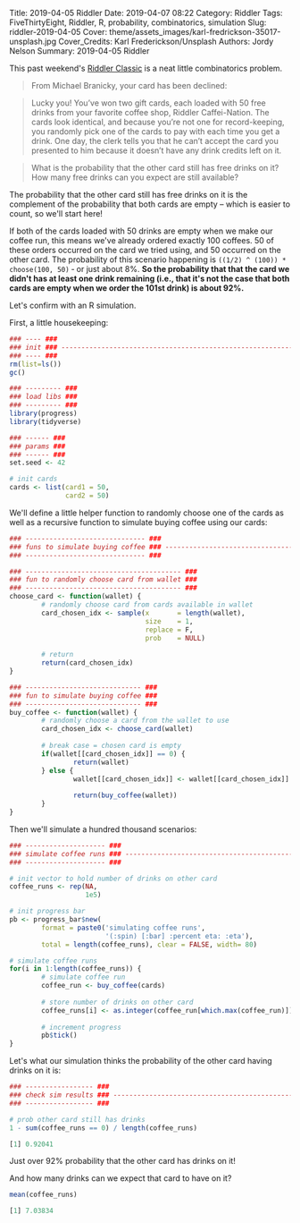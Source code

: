 Title: 2019-04-05 Riddler
Date: 2019-04-07 08:22
Category: Riddler
Tags: FiveThirtyEight, Riddler, R, probability, combinatorics, simulation
Slug: riddler-2019-04-05
Cover: theme/assets_images/karl-fredrickson-35017-unsplash.jpg
Cover_Credits: Karl Frederickson/Unsplash
Authors: Jordy Nelson
Summary: 2019-04-05 Riddler

This past weekend's [Riddler Classic](https://fivethirtyeight.com/features/does-your-gift-card-still-have-free-drinks-on-it/) is a neat little combinatorics problem.

> From Michael Branicky, your card has been declined:

> Lucky you! You’ve won two gift cards, each loaded with 50 free drinks from your favorite coffee shop, Riddler Caffei-Nation. The cards look identical, and because you’re not one for record-keeping, you randomly pick one of the cards to pay with each time you get a drink. One day, the clerk tells you that he can’t accept the card you presented to him because it doesn’t have any drink credits left on it.

> What is the probability that the other card still has free drinks on it? How many free drinks can you expect are still available?

The probability that the other card still has free drinks on it is the complement of the probability that both cards are empty &ndash; which is easier to count, so we'll start here!

If both of the cards loaded with 50 drinks are empty when we make our coffee run, this means we've already ordered exactly 100 coffees. 50 of these orders occurred on the card we tried using, and 50 occurred on the other card. The probability of this scenario happening is `((1/2) ^ (100)) * choose(100, 50)` &dash; or just about 8%. **So the probability that that the card we didn't has at least one drink remaining (i.e., that it's not the case that both cards are empty when we order the 101st drink) is about 92%.**

Let's confirm with an R simulation.

First, a little housekeeping:

```R
### ---- ###
### init ### ------------------------------------------------------------------
### ---- ###
rm(list=ls())
gc()

### --------- ###
### load libs ###
### --------- ###
library(progress)
library(tidyverse)

### ------ ###
### params ###
### ------ ###
set.seed <- 42

# init cards
cards <- list(card1 = 50,
              card2 = 50)
```

We'll define a little helper function to randomly choose one of the cards as well as a recursive function to simulate buying coffee using our cards:

```R
### ------------------------------ ###
### funs to simulate buying coffee ### ----------------------------------------
### ------------------------------ ###

### --------------------------------------- ###
### fun to randomly choose card from wallet ###
### --------------------------------------- ###
choose_card <- function(wallet) {
        # randomly choose card from cards available in wallet
        card_chosen_idx <- sample(x       = length(wallet),
                                  size    = 1, 
                                  replace = F,
                                  prob    = NULL)
        
        # return
        return(card_chosen_idx)
}

### ----------------------------- ###
### fun to simulate buying coffee ###
### ----------------------------- ###
buy_coffee <- function(wallet) {
        # randomly choose a card from the wallet to use
        card_chosen_idx <- choose_card(wallet)
        
        # break case = chosen card is empty
        if(wallet[[card_chosen_idx]] == 0) {
                return(wallet)
        } else {
                wallet[[card_chosen_idx]] <- wallet[[card_chosen_idx]] - 1
                
                return(buy_coffee(wallet))
        }
}
```

Then we'll simulate a hundred thousand scenarios:

```R
### -------------------- ###
### simulate coffee runs ### --------------------------------------------------
### -------------------- ###

# init vector to hold number of drinks on other card
coffee_runs <- rep(NA,
                   1e5)

# init progress bar
pb <- progress_bar$new(
        format = paste0('simulating coffee runs',
                        '(:spin) [:bar] :percent eta: :eta'),
        total = length(coffee_runs), clear = FALSE, width= 80)

# simulate coffee runs
for(i in 1:length(coffee_runs)) {
        # simulate coffee run
        coffee_run <- buy_coffee(cards)
        
        # store number of drinks on other card
        coffee_runs[i] <- as.integer(coffee_run[which.max(coffee_run)])
        
        # increment progress
        pb$tick()
}
```
Let's what our simulation thinks the probability of the other card having drinks on it is:

```R
### ----------------- ###
### check sim results ### -----------------------------------------------------
### ----------------- ###

# prob other card still has drinks
1 - sum(coffee_runs == 0) / length(coffee_runs)

[1] 0.92041
```

Just over 92% probability that the other card has drinks on it!

And how many drinks can we expect that card to have on it?

```R
mean(coffee_runs)

[1] 7.03834
```
